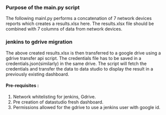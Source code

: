 
### Purpose of the main.py script
The following mainl.py performs a concatenation of 7 network devices reports which creates a results.xlsx here.
The results.xlsx file should be combined with 7 columns of data from network devices.

### jenkins to gdrive migration
The above created results.xlsx is then transferred to a google drive using a gdrive transfer api script.
The credentials file has to be saved in a credentials.json(similarly) in the same drive.
The script will fetch the credentials and transfer the data to data studio to display the result in a previously existing dashboard.

#### Pre-requisites : 
1) Network whitelisting for jenkins, Gdrive.
2) Pre creation of datastudio fresh dashboard.
3) Permissions allowed for the gdrive to use a jenkins user with google id.
